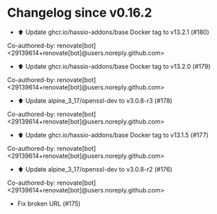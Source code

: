 # Changelog since v0.16.2
- ⬆️ Update ghcr.io/hassio-addons/base Docker tag to v13.2.1 (#180)

Co-authored-by: renovate[bot] <29139614+renovate[bot]@users.noreply.github.com> 
- ⬆️ Update ghcr.io/hassio-addons/base Docker tag to v13.2.0 (#179)

Co-authored-by: renovate[bot] <29139614+renovate[bot]@users.noreply.github.com> 
- ⬆️ Update alpine_3_17/openssl-dev to v3.0.8-r3 (#178)

Co-authored-by: renovate[bot] <29139614+renovate[bot]@users.noreply.github.com> 
- ⬆️ Update ghcr.io/hassio-addons/base Docker tag to v13.1.5 (#177)

Co-authored-by: renovate[bot] <29139614+renovate[bot]@users.noreply.github.com> 
- ⬆️ Update alpine_3_17/openssl-dev to v3.0.8-r2 (#176)

Co-authored-by: renovate[bot] <29139614+renovate[bot]@users.noreply.github.com> 
- Fix broken URL (#175) 
